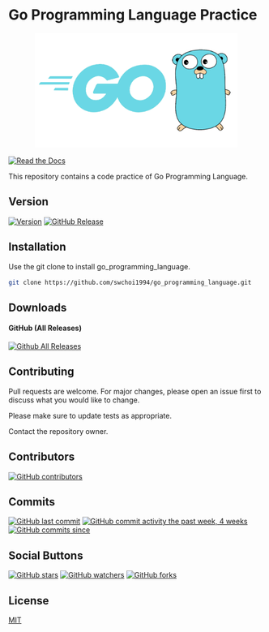 # Go Programming Language Practice

<div align="center">
<img src="docs/Golang.png" width="400" alt="golang" />
</div>

[![Read the Docs](https://readthedocs.org/projects/yt2mp3/badge/?version=latest)](https://yt2mp3.readthedocs.io/en/latest/?badge=latest)

This repository contains a code practice of Go Programming Language. 

## Version
[![Version](https://badge.fury.io/gh/tterb%2FHyde.svg)](https://badge.fury.io/gh/tterb%2FHyde)
[![GitHub Release](https://img.shields.io/github/release/tterb/PlayMusic.svg?style=flat)]()  

## Installation

Use the git clone to install go_programming_language.

```bash
git clone https://github.com/swchoi1994/go_programming_language.git
```

## Downloads
#### GitHub (All Releases)
[![Github All Releases](https://img.shields.io/github/downloads/atom/atom/total.svg?style=flat)]() 

## Contributing
Pull requests are welcome. For major changes, please open an issue first to discuss what you would like to change.

Please make sure to update tests as appropriate.

Contact the repository owner.

## Contributors
[![GitHub contributors](https://img.shields.io/github/contributors/cdnjs/cdnjs.svg?style=flat)]()  

## Commits
[![GitHub last commit](https://img.shields.io/github/last-commit/google/skia.svg?style=flat)]()
[![GitHub commit activity the past week, 4 weeks](https://img.shields.io/github/commit-activity/y/eslint/eslint.svg?style=flat)]() [![GitHub commits since](https://img.shields.io/github/commits-since/tterb/playmusic/v1.2.0.svg)]() 

## Social Buttons
[![GitHub stars](https://img.shields.io/github/stars/badges/shields.svg?style=social&label=Stars&style=plastic)]()
[![GitHub watchers](https://img.shields.io/github/watchers/badges/shields.svg?style=social&label=Watch&style=plastic)]()
[![GitHub forks](https://img.shields.io/github/forks/badges/shields.svg?style=social&label=Fork&style=plastic)]()

## License
[MIT](https://choosealicense.com/licenses/mit/)
